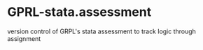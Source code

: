 # GPRL-stata.assessment
version control of GRPL's stata assessment to track logic through assignment 
